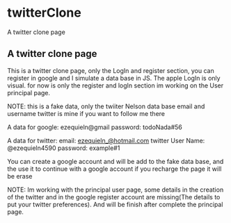 # twitterClone
A twitter clone page

## A twitter clone page 

This is a twitter clone page, only the LogIn and register section, you can register in google and I simulate a data base in JS. The apple LogIn is only visual.
for now is only the register and logIn section im working on the User principal page. 

NOTE: this is a fake data, only the twiiter Nelson data base email and username twitter is mine if you want to follow me there

A data for google:
  ezequieln@gmail
  password: todoNada#56
  
A data for twitter:
  email: ezequieln_@hotmail.com
  twitter User Name: @ezequieln4590
  password: example#1
  
  
  You can create a google account and will be add to the fake data base, and the use it to continue with a google account if you recharge the page it will be erase
  
  NOTE: Im working with the principal user page, some details in the creation of the twitter and in the google register account are missing(The details to put your
  twitter preferences). And will be finish after complete the principal page.
  
  
